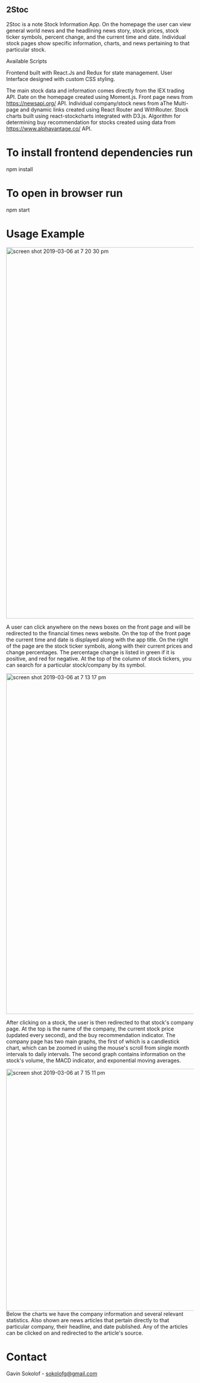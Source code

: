 ## 2Stoc
2Stoc is a note Stock Information App. On the homepage the user can view general world news and the headlining news story, stock prices, stock ticker symbols, percent change, and the current time and date. Individual stock pages show specific information, charts, and news pertaining to that particular stock.


Available Scripts

Frontend built with React.Js and Redux for state management. User Interface designed with custom CSS styling.

The main stock data and information comes directly from the IEX trading API. Date on the homepage created using Moment.js. Front page news from  https://newsapi.org/ API. Individual company/stock news from aThe Multi-page and dynamic links created using React Router and WithRouter. Stock charts built using react-stockcharts integrated with D3.js. Algorithm for determining buy recommendation for stocks created using data from https://www.alphavantage.co/ API. 


# To install frontend dependencies run
npm install

# To open in browser run
npm start

# Usage Example
<img width="996" alt="screen shot 2019-03-06 at 7 20 30 pm" src="https://user-images.githubusercontent.com/32119313/53923099-f8584900-4044-11e9-820e-ce36a46f3898.png">

A user can click anywhere on the news boxes on the front page and will be redirected to the financial times news website. On the top of the front page the current time and date is displayed along with the app title. On the right of the page are the stock ticker symbols, along with their current prices and change percentages. The percentage change is listed in green if it is positive, and red for negative. At the top of the column of stock tickers, you can search for a particular stock/company by its symbol. 

<img width="914" alt="screen shot 2019-03-06 at 7 13 17 pm" src="https://user-images.githubusercontent.com/32119313/53922993-8da70d80-4044-11e9-90e2-8702e3f021c5.png">

After clicking on a stock, the user is then redirected to that stock's company page. At the top is the name of the company, the current stock price (updated every second), and the buy recommendation indicator. The company page has two main graphs, the first of which is a candlestick chart, which can be zoomed in using the mouse's scroll from single month intervals to daily intervals. The second graph contains information on the stock's volume, the MACD indicator, and exponential moving averages. 



<img width="649" alt="screen shot 2019-03-06 at 7 15 11 pm" src="https://user-images.githubusercontent.com/32119313/53923015-a4e5fb00-4044-11e9-8902-89964020fdcf.png">
Below the charts we have the company information and several relevant statistics. Also shown are news articles that pertain directly to that particular company, their headline, and date published. Any of the articles can be clicked on and redirected to the article's source.


# Contact
Gavin Sokolof - sokolofg@gmail.com

